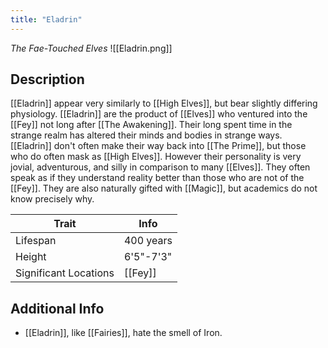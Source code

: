 ```yaml
---
title: "Eladrin"
---
```

*The Fae-Touched Elves*
![[Eladrin.png]]

## Description
[[Eladrin]] appear very similarly to [[High Elves]], but bear slightly differing physiology. [[Eladrin]] are the product of [[Elves]] who ventured into the [[Fey]] not long after [[The Awakening]]. Their long spent time in the strange realm has altered their minds and bodies in strange ways. [[Eladrin]] don't often make their way back into [[The Prime]], but those who do often mask as [[High Elves]]. However their personality is very jovial, adventurous, and silly in comparison to many [[Elves]]. They often speak as if they understand reality better than those who are not of the [[Fey]]. They are also naturally gifted with [[Magic]], but academics do not know precisely why.

| Trait | Info |
| --- | --- |
| Lifespan | 400 years |
| Height | 6'5"-7'3" |
| Significant Locations | [[Fey]] |

## Additional Info
- [[Eladrin]], like [[Fairies]], hate the smell of Iron.